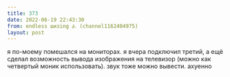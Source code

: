 ```yaml
---
title: 373
date: 2022-06-19 22:43:30
from: endless шизing ⍼ (channel1162404975)
layout: post
---
```


я по-моему помешался на мониторах. я вчера подключил третий, а ещё сделал возможность вывода изображения на телевизор (можно как четвертый моник использовать). звук тоже можно вывести. ахуенно

